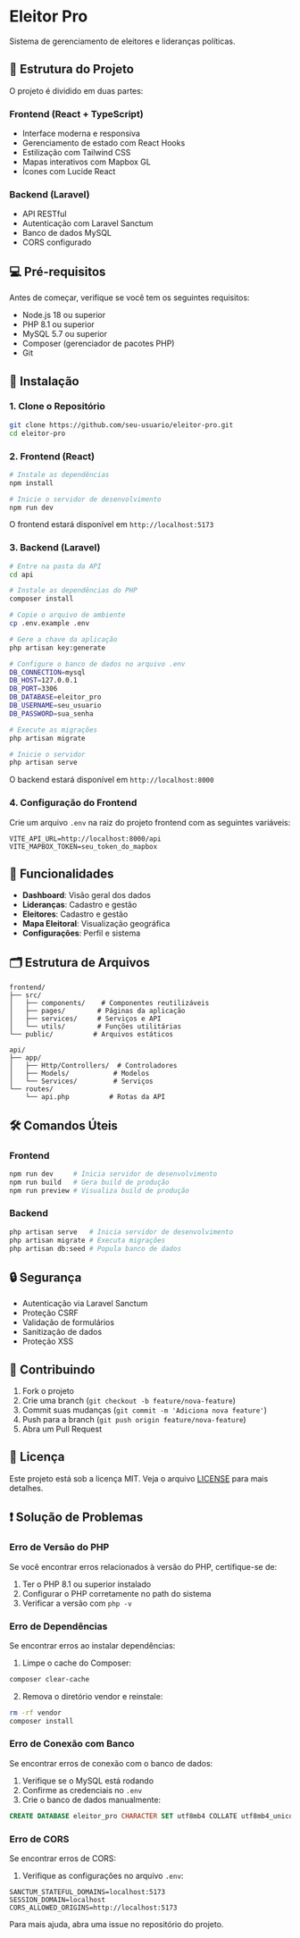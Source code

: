 # Eleitor Pro

Sistema de gerenciamento de eleitores e lideranças políticas.

## 🚀 Estrutura do Projeto

O projeto é dividido em duas partes:

### Frontend (React + TypeScript)
- Interface moderna e responsiva
- Gerenciamento de estado com React Hooks
- Estilização com Tailwind CSS
- Mapas interativos com Mapbox GL
- Ícones com Lucide React

### Backend (Laravel)
- API RESTful
- Autenticação com Laravel Sanctum
- Banco de dados MySQL
- CORS configurado

## 💻 Pré-requisitos

Antes de começar, verifique se você tem os seguintes requisitos:

- Node.js 18 ou superior
- PHP 8.1 ou superior
- MySQL 5.7 ou superior
- Composer (gerenciador de pacotes PHP)
- Git

## 🔧 Instalação

### 1. Clone o Repositório

```bash
git clone https://github.com/seu-usuario/eleitor-pro.git
cd eleitor-pro
```

### 2. Frontend (React)

```bash
# Instale as dependências
npm install

# Inicie o servidor de desenvolvimento
npm run dev
```

O frontend estará disponível em `http://localhost:5173`

### 3. Backend (Laravel)

```bash
# Entre na pasta da API
cd api

# Instale as dependências do PHP
composer install

# Copie o arquivo de ambiente
cp .env.example .env

# Gere a chave da aplicação
php artisan key:generate

# Configure o banco de dados no arquivo .env
DB_CONNECTION=mysql
DB_HOST=127.0.0.1
DB_PORT=3306
DB_DATABASE=eleitor_pro
DB_USERNAME=seu_usuario
DB_PASSWORD=sua_senha

# Execute as migrações
php artisan migrate

# Inicie o servidor
php artisan serve
```

O backend estará disponível em `http://localhost:8000`

### 4. Configuração do Frontend

Crie um arquivo `.env` na raiz do projeto frontend com as seguintes variáveis:

```env
VITE_API_URL=http://localhost:8000/api
VITE_MAPBOX_TOKEN=seu_token_do_mapbox
```

## 📱 Funcionalidades

- **Dashboard**: Visão geral dos dados
- **Lideranças**: Cadastro e gestão
- **Eleitores**: Cadastro e gestão
- **Mapa Eleitoral**: Visualização geográfica
- **Configurações**: Perfil e sistema

## 🗂️ Estrutura de Arquivos

```
frontend/
├── src/
│   ├── components/    # Componentes reutilizáveis
│   ├── pages/        # Páginas da aplicação
│   ├── services/     # Serviços e API
│   └── utils/        # Funções utilitárias
└── public/          # Arquivos estáticos

api/
├── app/
│   ├── Http/Controllers/  # Controladores
│   ├── Models/           # Modelos
│   └── Services/         # Serviços
└── routes/
    └── api.php          # Rotas da API
```

## 🛠️ Comandos Úteis

### Frontend
```bash
npm run dev     # Inicia servidor de desenvolvimento
npm run build   # Gera build de produção
npm run preview # Visualiza build de produção
```

### Backend
```bash
php artisan serve   # Inicia servidor de desenvolvimento
php artisan migrate # Executa migrações
php artisan db:seed # Popula banco de dados
```

## 🔒 Segurança

- Autenticação via Laravel Sanctum
- Proteção CSRF
- Validação de formulários
- Sanitização de dados
- Proteção XSS

## 🤝 Contribuindo

1. Fork o projeto
2. Crie uma branch (`git checkout -b feature/nova-feature`)
3. Commit suas mudanças (`git commit -m 'Adiciona nova feature'`)
4. Push para a branch (`git push origin feature/nova-feature`)
5. Abra um Pull Request

## 📄 Licença

Este projeto está sob a licença MIT. Veja o arquivo [LICENSE](LICENSE) para mais detalhes.

## ❗ Solução de Problemas

### Erro de Versão do PHP
Se você encontrar erros relacionados à versão do PHP, certifique-se de:

1. Ter o PHP 8.1 ou superior instalado
2. Configurar o PHP corretamente no path do sistema
3. Verificar a versão com `php -v`

### Erro de Dependências
Se encontrar erros ao instalar dependências:

1. Limpe o cache do Composer:
```bash
composer clear-cache
```

2. Remova o diretório vendor e reinstale:
```bash
rm -rf vendor
composer install
```

### Erro de Conexão com Banco
Se encontrar erros de conexão com o banco de dados:

1. Verifique se o MySQL está rodando
2. Confirme as credenciais no `.env`
3. Crie o banco de dados manualmente:
```sql
CREATE DATABASE eleitor_pro CHARACTER SET utf8mb4 COLLATE utf8mb4_unicode_ci;
```

### Erro de CORS
Se encontrar erros de CORS:

1. Verifique as configurações no arquivo `.env`:
```env
SANCTUM_STATEFUL_DOMAINS=localhost:5173
SESSION_DOMAIN=localhost
CORS_ALLOWED_ORIGINS=http://localhost:5173
```

Para mais ajuda, abra uma issue no repositório do projeto.